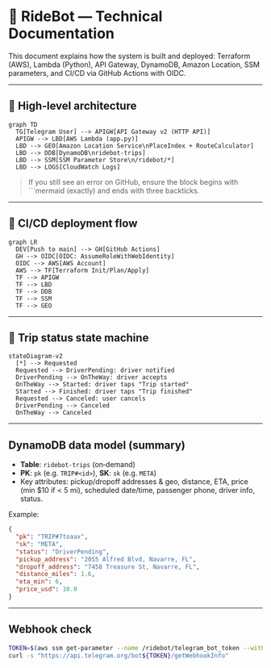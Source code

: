 # 🚖 RideBot — Technical Documentation

This document explains how the system is built and deployed: Terraform (AWS), Lambda (Python), API Gateway, DynamoDB, Amazon Location, SSM parameters, and CI/CD via GitHub Actions with OIDC.

---

## 📐 High‑level architecture

```mermaid
graph TD
  TG[Telegram User] --> APIGW[API Gateway v2 (HTTP API)]
  APIGW --> LBD[AWS Lambda (app.py)]
  LBD --> GEO[Amazon Location Service\nPlaceIndex + RouteCalculator]
  LBD --> DDB[DynamoDB\nridebot-trips]
  LBD --> SSM[SSM Parameter Store\n/ridebot/*]
  LBD --> LOGS[CloudWatch Logs]
```
> If you still see an error on GitHub, ensure the block begins with ```mermaid (exactly) and ends with three backticks.

---

## 🚚 CI/CD deployment flow

```mermaid
graph LR
  DEV[Push to main] --> GH[GitHub Actions]
  GH --> OIDC[OIDC: AssumeRoleWithWebIdentity]
  OIDC --> AWS[AWS Account]
  AWS --> TF[Terraform Init/Plan/Apply]
  TF --> APIGW
  TF --> LBD
  TF --> DDB
  TF --> SSM
  TF --> GEO
```
---

## 🚦 Trip status state machine

```mermaid
stateDiagram-v2
  [*] --> Requested
  Requested --> DriverPending: driver notified
  DriverPending --> OnTheWay: driver accepts
  OnTheWay --> Started: driver taps "Trip started"
  Started --> Finished: driver taps "Trip finished"
  Requested --> Canceled: user cancels
  DriverPending --> Canceled
  OnTheWay --> Canceled
```
---

## DynamoDB data model (summary)

- **Table**: `ridebot-trips` (on‑demand)
- **PK**: `pk` (e.g. `TRIP#<id>`), **SK**: `sk` (e.g. `META`)
- Key attributes: pickup/dropoff addresses & geo, distance, ETA, price (min $10 if < 5 mi), scheduled date/time, passenger phone, driver info, status.

Example:
```json
{
  "pk": "TRIP#7toaax",
  "sk": "META",
  "status": "DriverPending",
  "pickup_address": "2055 Alfred Blvd, Navarre, FL",
  "dropoff_address": "7458 Treasure St, Navarre, FL",
  "distance_miles": 1.6,
  "eta_min": 6,
  "price_usd": 10.0
}
```

---

## Webhook check

```bash
TOKEN=$(aws ssm get-parameter --name /ridebot/telegram_bot_token --with-decryption --query 'Parameter.Value' --output text)
curl -s "https://api.telegram.org/bot${TOKEN}/getWebhookInfo"
```

